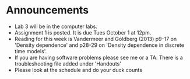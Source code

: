 # Announcements

- Lab 3 will be in the computer labs.
- Assignment 1 is posted. It is due Tues October 1 at 12pm.
- Reading for this week is Vandermeer and Goldberg (2013) p9-17 on 'Density dependence' and p28-29 on 'Density dependence in discrete time models'.
- If you are having software problems please see me or a TA. There is a troubleshooting file added under 'Handouts'
- Please look at the schedule and do your duck counts
